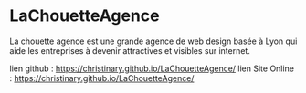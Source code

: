 # LaChouetteAgence

La chouette agence est une grande agence de web design basée à Lyon qui aide les entreprises à devenir attractives et visibles sur internet.

lien github : https://christinary.github.io/LaChouetteAgence/
lien Site Online : https://christinary.github.io/LaChouetteAgence/
